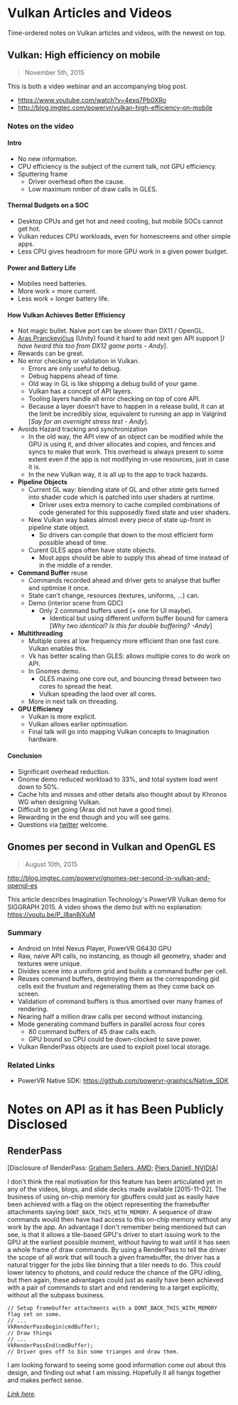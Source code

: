 
# Vulkan Articles and Videos

Time-ordered notes on Vulkan articles and videos, with the newest on top.

## Vulkan: High efficiency on mobile <a id="vulkan_High_efficiency_on_mobile_video"></a>
> November 5th, 2015

This is both a video webinar and an accompanying blog post.

* https://www.youtube.com/watch?v=4exq7Pb0XRo
* http://blog.imgtec.com/powervr/vulkan-high-efficiency-on-mobile

### Notes on the video
#### Intro
* No new information.
* CPU efficiency is the subject of the current talk, not GPU efficiency.
* Sputtering frame
  * Driver overhead often the cause. 
  * Low maximum nmber of draw calls in GLES.

#### Thermal Budgets on a SOC
* Desktop CPUs and get hot and need cooling, but mobile SOCs cannot get hot.
* Vulkan reduces CPU workloads, even for homescreens and other simple apps.
* Less CPU gives headroom for more GPU work in a given power budget.

#### Power and Battery Life
* Mobiles need batteries.
* More work = more current.
* Less work = longer battery life.

#### How Vulkan Achieves Better Efficiency
* Not magic bullet. Naive port can be slower than DX11 / OpenGL.
* [Aras Pranckevičius](http://aras-p.info/blog/) (Unity) found it hard to add next gen API support [_I have heard this too from DX12 game ports - Andy_].
* Rewards can be great.
* No error checking or validation in Vulkan.
  * Errors are only useful to debug.
  * Debug happens ahead of time.
  * Old way in GL is like shipping a debug build of your game.
  * Vulkan has a concept of API layers.   
  * Tooling layers handle all error checking on top of core API.
  * Because a layer doesn't have to happen in a release build, it can at the limit be incredibly slow, equivalent to running an app in Valgrind [_Say for an overnight stress test - Andy_].
* Avoids Hazard tracking and synchronization
  * In the old way, the API view of an object can be modified while the GPU is using it, and driver allocates and copies, and fences and syncs to make that work. This overhead is always present to some extent even if the app is not modifying in-use resources, just in case it is.
  * In the new Vulkan way, it is all up to the app to track hazards.
* **Pipeline Objects**
  * Current GL way: blending state of GL and other _state_ gets turned into shader code which is patched into user shaders at runtime.
    * Driver uses extra memory to cache compiled combinations of code generated for this supposedly fixed state and user shaders.
  * New Vulkan way bakes almost every piece of state up-front in pipeline state object.
    * So drivers can compile that down to the most efficient form possible ahead of time.
  * Curent GLES apps often have state objects.
    * Most apps should be able to supply this ahead of time instead of in the middle of a render.
* **Command Buffer** reuse
  * Commands recorded ahead and driver gets to analyse that buffer and optimise it once.  
  * State can't change, resources (textures, uniforms, ...) can.
  * Demo (interior scene from GDC)
    * Only 2 command buffers used (+ one for UI maybe).
      * Identical but using different uniform buffer bound for camera [_Why two identical? Is this for double buffering? -Andy_]
* **Multithreading**
  * Multiple cores at low frequency more efficient than one fast core. Vulkan enables this.
  * Vk has better scaling than GLES: allows multiple cores to do work on API.
  * In Gnomes demo.
      * GLES maxing one core out, and bouncing thread between two cores to spread the heat.
      * Vulkan speading the laod over all cores.
  * More in next talk on threading.
* **GPU Efficiency**
  * Vulkan is more explicit.
  * Vulkan allows earlier optimisation.
  * Final talk will go into mapping Vulkan concepts to Imagination hardware.

#### Conclusion
  * Significant overhead reduction.
  * Gnome demo reduced workload to 33%, and total system load went down to 50%.
  * Cache hits and misses and other details also thought about by Khronos WG when designing Vulkan.
  * Difficult to get going (Aras did not have a good time).
  * Rewarding in the end though and you will see gains. 
  * Questions via [twitter](https://twitter.com/tobskihectov) welcome.

## Gnomes per second in Vulkan and OpenGL ES
> August 10th, 2015

http://blog.imgtec.com/powervr/gnomes-per-second-in-vulkan-and-opengl-es

This article describes Imagination Technology's PowerVR Vulkan demo
for SIGGRAPH 2015.
A video shows the demo but with no explanation: https://youtu.be/P_I8an8jXuM

### Summary
* Android on Intel Nexus Player, PowerVR G6430 GPU
* Raw, naive API calls, no instancing, as though all geometry, shader and textures were unique.
* Divides scene into a uniform grid and builds a command buffer per cell.
* Reuses command buffers, destroying them as the corresponding gid cells exit the frustum and regenerating them as they come back on screen.
* Validation of command buffers is thus amortised over many frames of rendering.
* Nearing half a million draw calls per second without instancing.
* Mode generating command buffers in parallel across four cores
  * 80 command buffers of 45 draw calls each.
  * GPU bound so CPU could be down-clocked to save power.
* Vulkan RenderPass objects are used to exploit pixel local storage.

### Related Links
* PowerVR Native SDK: https://github.com/powervr-graphics/Native_SDK

# Notes on API as it has Been Publicly Disclosed

## RenderPass
[Disclosure of RenderPass: [Graham Sellers, AMD](https://onedrive.live.com/redir?resid=2053FCB7E3D99729!124&authkey=!AN2LmaEK6rJB4yQ&ithint=file%2cpptx); [Piers Daniell, NVIDIA](https://www.youtube.com/watch?v=NqensKmmRfE&t=29m15s)]

I don't think the real motivation for this feature has been articulated yet in any of the videos, blogs, and slide decks made available [2015-11-02].
The business of using on-chip memory for gbuffers could just as easily have been achieved with a flag on the object representing the framebuffer attachments saying `DONT_BACK_THIS_WITH_MEMORY`.
A sequence of draw commands would then have had access to this on-chip memory without any work by the app. 
An advantage I don't remember being mentioned but can see,
is that it allows a tile-based GPU's driver to start issuing work to the GPU at the earliest possible moment, without having to wait until it has seen a whole frame of draw commands.
By using a RenderPass to tell the driver the scope of all work that will touch a given framebuffer,
the driver has a natural trigger for the jobs like binning that a tiler needs to do.
This _could_ lower latency to photons, and _could_ reduce the chance of the GPU idling,
but then again, these advantages could just as easily have been achieved with a pair of commands
to start and end rendering to a target explicitly, without all the subpass business.

    // Setup framebuffer attachments with a DONT_BACK_THIS_WITH_MEMORY flag set on some.
    // ...
    VkRenderPassBegin(cmdBuffer);
    // Draw things
    // ...
    VkRenderPassEnd(cmdBuffer);
    // Driver goes off to bin some trianges and draw them.
 
I am looking forward to seeing some good information come out about this design,
and finding out what I am missing.
Hopefully it all hangs together and makes perfect sense.


_[Link here](http://ahcox.com/vulkan/vulkan-notes/)._
